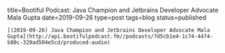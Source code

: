 
title=Bootiful Podcast: Java Champion and Jetbrains Developer Advocate Mala Gupta
date=2019-09-26
type=post
tags=blog
status=published
~~~~~~
[(2019-09-26) Java Champion and Jetbrains Developer Advocate Mala Gupta](http://api.bootifulpodcast.fm//podcasts/7d5cb1e4-1c74-4474-b80c-329ad504e5cd/produced-audio) 
            